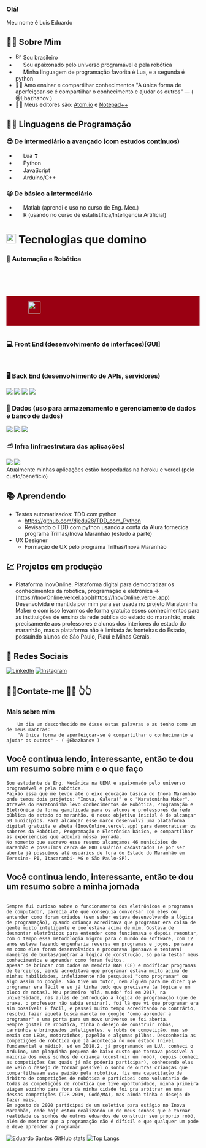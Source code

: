 ### Olá!

Meu nome é Luis Eduardo

## 👨‍💻 Sobre Mim

-   <img width="16" src="https://www.flaticon.com/svg/static/icons/svg/197/197386.svg" alt="Brazil" /> Sou brasileiro
-   <img width="16" src="https://cdn.icon-icons.com/icons2/196/PNG/128/dev_23828.png" alt="" /> Sou apaixonado pelo universo programável e pela robótica
-   <img width="16" src="https://upload.wikimedia.org/wikipedia/commons/c/cf/Lua-Logo.svg" alt="" /> Minha linguagem de programação favorita é Lua, e a segunda é python
-  👨‍🏫 Amo ensinar e compartilhar conhecimentos
"A única forma de aperfeiçoar-se é compartilhar o conhecimento e ajudar os outros" — ( @Ebazhanov )
-  👨‍🏫 Meus editores são: [Atom.io](https://atom.io/) e [Notepad++](https://notepad-plus-plus.org/) 

## 👨‍💻 Linguagens de Programação
### 😎 De intermediário a avançado (com estudos contínuos)

* <img width="16" src="https://upload.wikimedia.org/wikipedia/commons/c/cf/Lua-Logo.svg" alt="" /> Lua ❣
* <img width="16" src="https://www.iconfinder.com/icons/4375050/download/svg/4096" alt="" /> Python
* <img width="16" src="https://www.iconfinder.com/icons/652581/download/svg/4096" alt="" /> JavaScript
* <img width="16" src="https://cdn.icon-icons.com/icons2/159/PNG/256/arduino_22429.png" alt="" /> Arduino/C++

### 😀 De básico a intermediário 
* <img width="16" src="https://cdn.icon-icons.com/icons2/2107/PNG/512/file_type_matlab_icon_130398.png" alt=""/> Matlab (aprendi e uso no curso de Eng. Mec.)
* <img width="16" src="https://cdn.icon-icons.com/icons2/2107/PNG/512/file_type_r_icon_130212.png" alt="" /> R (usando no curso de estatistifica/Inteligencia Artificial)

# <img width="25" src="https://cdn.icon-icons.com/icons2/196/PNG/128/dev_23828.png" alt="" /> Tecnologias que domino

### 🤖 Automação e Robótica
<code>
    <img alt="" src="https://img.shields.io/badge/Selenium-43B02A?style=for-the-badge&logo=selenium&logoColor=white">
    <img alt="" src="https://img.shields.io/badge/Arduino-00979D?style=for-the-badge&logo=Arduino&logoColor=white">
    <img alt="" src="https://img.shields.io/badge/ESP32-E7352C?style=for-the-badge&logo=Expressif&logoColor=white">
    <div style="background-color: #9a0012">
        <img width="32" alt="" src="https://cyberbotics.com/assets/images/webots.png">
        <img alt="" src="https://img.shields.io/badge/Webots-9a0012?style=for-the-badge&logoColor=white">
    </div>
</code>

### 💻 Front End (desenvolvimento de interfaces)[GUI]

<div>
    <img alt="" src="https://img.shields.io/badge/HTML5-E34F26?style=for-the-badge&logo=html5&logoColor=white">
    <img alt="" src="https://img.shields.io/badge/CSS3-1572B6?style=for-the-badge&logo=css3&logoColor=white">
    <img alt="" src="https://img.shields.io/badge/JavaScript-F7DF1E?style=for-the-badge&logo=javascript&logoColor=black">
    <img alt="" src="https://img.shields.io/badge/ReactJs-20232A?style=for-the-badge&logo=react&logoColor=61DAFB">
</div>

### 🖥 Back End (desenvolvimento de APIs, servidores)
<div>
  <img src="https://img.shields.io/badge/Python-ffd340?style=for-the-badge&logo=python&logoColor=black">
  <img src="https://img.shields.io/badge/Node.js-339933?style=for-the-badge&logo=Node.js&logoColor=white">
  <img src="https://img.shields.io/badge/Express.js-black?style=for-the-badge&logo=express&logoColor=white">
  <img src="https://img.shields.io/badge/Sequelize-52B0E7?style=for-the-badge&logo=sequelize&logoColor=black">
</div>

### 🎲 Dados (uso para armazenamento e gerenciamento de dados e banco de dados)
<div>
  <img src="https://img.shields.io/badge/MySQL-4479A1?style=for-the-badge&logo=MySQL&logoColor=white">
  <img src="https://img.shields.io/badge/PostgreSQL-4169E1?style=for-the-badge&logo=postgreSQL&logoColor=white">
  <img src="https://img.shields.io/badge/Sequelize-52B0E7?style=for-the-badge&logo=Sequelize&logoColor=white">
</div>

### ⛅ Infra (infraestrutura das aplicações)
<div>
  <img src="https://img.shields.io/badge/Linux-FCC624?style=for-the-badge&logo=linux&logoColor=black">
  <img src="https://img.shields.io/badge/Docker-2496ED?style=for-the-badge&logo=docker&logoColor=white">
</div>
<div>Atualmente minhas aplicações estão hospedadas na heroku e vercel (pelo custo/benefício)</div>

## 📚 Aprendendo

* Testes automatizados: TDD com python
    * https://github.com/djedu28/TDD_com_Python
    * Revisando o TDD com python usando a conta da Alura fornecida programa Trilhas/Inova Maranhão (estudo a parte)
* UX Designer
    * Formação de UX pelo programa Trilhas/Inova Maranhão

## 💹 Projetos em produção
* Plataforma InovOnline. Plataforma digital para democratizar os conhecimentos da robótica, programação e eletrônica
    => [https://InovOnline.vercel.app](https://InovOnline.vercel.app)
    Desenvolvida e mantida por mim para ser usada no projeto Maratoninha Maker e com isso levarmos de forma gratuita esses conhecimentos para as instituições de ensino da rede pública do estado do maranhão, mais precisamente aos professores e alunos dos interiores do estado do maranhão, mas a plataforma não é limitada às fronteiras do Estado, possuindo alunos de São Paulo, Piauí e Minas Gerais.

## 📡 Redes Sociais
[![LinkedIn](https://img.shields.io/badge/-LinkedIn-blue?style=flat&logo=Linkedin&logoColor=white)](https://www.linkedin.com/in/https://www.linkedin.com/in/luis-eduardo-silva-dos-santos-dj28/)
[![Instagram](https://img.shields.io/badge/-Instagram-c14438?style=flat&logo=Instagram&logoColor=white)](https://instagram.com/djedu28)

## 🔶🔸Contate-me 🔸🔶   👆👆


### Mais sobre mim
```
    Um dia um desconhecido me disse estas palavras e as tenho como um de meus mantras:
    "A única forma de aperfeiçoar-se é compartilhar o conhecimento e ajudar os outros" - ( @Ebazhanov )
```
## Você continua lendo, interessante, então te dou um resumo sobre mim e o que faço
```
Sou estudante de Eng. Mecânica na UEMA e apaixonado pelo universo programável e pela robótica.
Paixão essa que me levou até o eixo educação básica do Inova Maranhão onde temos dois projetos: "Inova, Galera!" e o "Maratoninha Maker".
Através do Maratoninha levo conhecimentos de Robótica, Programação e Eletrônica de forma gamificada para os alunos e professores da rede pública do estado do maranhão. O nosso objetivo inicial é de alcançar 50 municípios. Para alcançar esse marco desenvolvi uma plataforma digital gratuita e abeta (InovOnline.vercel.app) para democratizar os saberes da Robótica, Programação e Eletrônica básica, e compartilhar as experiências que adquiri nessa jornada.
No momento que escrevo esse resumo alcançamos 46 municípios do maranhão e possuímos cerca de 800 usuários cadastrados (e por ser aberta já possuímos até usuários de fora do Estado do Maranhão em Teresina- PI, Itacarambi- MG e São Paulo-SP).
```

## Você continua lendo, interessante, então te dou um resumo sobre a minha jornada
```

Sempre fui curioso sobre o funcionamento dos eletrônicos e programas de computador, parecia até que conseguia conversar com eles ou entender como foram criados (sem saber estava desenvolvendo a lógica de programação), quando criança acreditava que programar era coisa de gente muito inteligente e que estava acima de mim. Gostava de desmontar eletrônicos para entender como funcionava e depois remontar, com o tempo essa metodologia migrou para o mundo do software, com 12 anos estava fazendo engenharia reversa em programas e jogos, pensava em como eles foram desenvolvidos e procurava (pensava e testava) maneiras de burlas/quebrar a lógica de construção, só para testar meus conhecimentos e aprender como foram feitos.
Apesar de brincar com dados na memória RAM (CE) e modificar programas de terceiros, ainda acreditava que programar estava muito acima de minhas habilidades, infelizmente não pesquisei "como programar" ou algo assim no google. Não tive um tutor, nem alguém para me dizer que programar era fácil e eu já tinha tudo que precisava (a lógica e um bloco de notas). Meu primeiro 'Olá, mundo' foi em 2017, na universidade, nas aulas de introdução a lógica de programação (que de praxe, o professor não sabia ensinar), foi lá que vi que programar era sim possível! E fácil, e passei muito tempo acreditando no contrário, resolvi fazer aquela busca marota no google "como aprender a programar" e uma porta para um novo universo se foi aberta.
Sempre gostei de robótica, tinha o desejo de construir robôs, carrinhos e brinquedos inteligentes, e robôs de competição, mas só mexia com LEDs, motorzinhos, papelão e algumas pilhas. Desconhecia as competições de robótica que já acontecia no meu estado (nível fundamental e médio), só em 2018.2, já programando em LUA, conheci o Arduino, uma plaquinha pequena de baixo custo que tornava possível a maioria dos meus sonhos de criança (construir um robô), depois conheci as competições (as quais já não poderia participar), conhecendo elas me veio o desejo de tornar possível o sonho de outras crianças que compartilhavam essa paixão pela robótica, fiz uma capacitação de árbitro de competições de robótica e participei como voluntario de todas as competições de robótica que tive oportunidade, minha primeira viagem sozinho para fora da minha cidade foi pra arbitrar em uma dessas competições (TJR-2019, Codó/MA), mas ainda tinha o desejo de fazer mais.
Em agosto de 2020 participei de um seletivo para estágio no Inova Maranhão, onde hoje estou realizando um de meus sonhos que é tornar realidade os sonhos de outros eduardos de construir seu próprio robô, além de mostrar que a programação não é difícil e que qualquer um pode e deve aprender a programar.

```

<!-- <div>
  <img src="https://img.shields.io/badge/NOME-COR?style=for-the-badge&logo=NOME&logoColor=black">
  <img src="https://img.shields.io/badge/NOME-COR?style=for-the-badge&logo=NOME&logoColor=white">
</div> -->
![Eduardo Santos GitHub stats](https://github-readme-stats.vercel.app/api?username=DjEdu28&theme=gruvbox&show_icons=true) 
[![Top Langs](https://github-readme-stats.vercel.app/api/top-langs/?username=DjEdu28&theme=gruvbox&layout=compact)](https://github.com/DjEdu28?tab=repositories)
